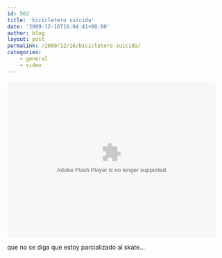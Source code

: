 ```yaml
---
id: 562
title: 'bicicletero suicida'
date: '2009-12-16T16:04:41+00:00'
author: blog
layout: post
permalink: /2009/12/16/bicicletero-suicida/
categories:
    - general
    - video
---
```


<object classid="clsid:d27cdb6e-ae6d-11cf-96b8-444553540000" codebase="http://download.macromedia.com/pub/shockwave/cabs/flash/swflash.cab#version=6,0,40,0" height="360" width="480"><param name="allowfullscreen" value="true"></param><param name="wmode" value="transparent"></param><param name="allowScriptAccess" value="always"></param><param name="src" value="http://www.collegehumor.com/moogaloop/moogaloop.swf?clip_id=1908415&fullscreen=1"></param><embed allowfullscreen="true" allowscriptaccess="always" height="360" src="http://www.collegehumor.com/moogaloop/moogaloop.swf?clip_id=1908415&fullscreen=1" type="application/x-shockwave-flash" width="480" wmode="transparent"></embed></object>

que no se diga que estoy parcializado al skate…